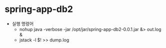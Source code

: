 # spring-app-db2

* 실행 명령어
  - nohup java -verbose -jar /opt/jar/spring-app-db2-0.0.1.jar &> out.log &
  - jstack -l $! >> dump.log
